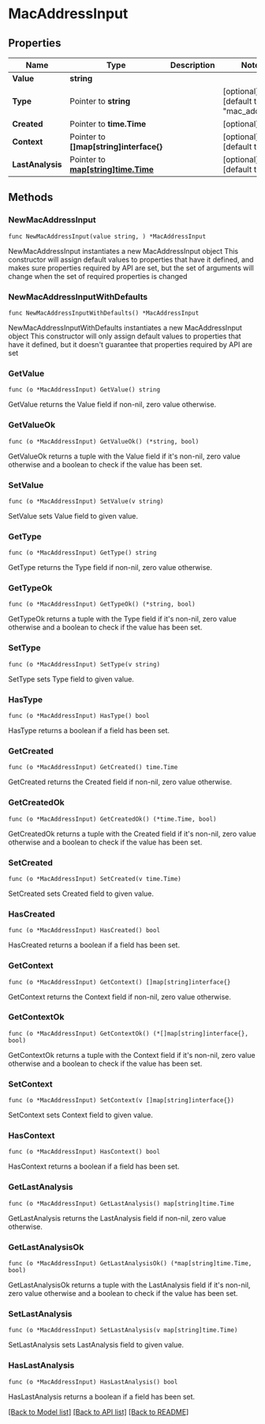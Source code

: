 # MacAddressInput

## Properties

Name | Type | Description | Notes
------------ | ------------- | ------------- | -------------
**Value** | **string** |  | 
**Type** | Pointer to **string** |  | [optional] [default to "mac_address"]
**Created** | Pointer to **time.Time** |  | [optional] 
**Context** | Pointer to **[]map[string]interface{}** |  | [optional] [default to []]
**LastAnalysis** | Pointer to [**map[string]time.Time**](time.Time.md) |  | [optional] [default to {}]

## Methods

### NewMacAddressInput

`func NewMacAddressInput(value string, ) *MacAddressInput`

NewMacAddressInput instantiates a new MacAddressInput object
This constructor will assign default values to properties that have it defined,
and makes sure properties required by API are set, but the set of arguments
will change when the set of required properties is changed

### NewMacAddressInputWithDefaults

`func NewMacAddressInputWithDefaults() *MacAddressInput`

NewMacAddressInputWithDefaults instantiates a new MacAddressInput object
This constructor will only assign default values to properties that have it defined,
but it doesn't guarantee that properties required by API are set

### GetValue

`func (o *MacAddressInput) GetValue() string`

GetValue returns the Value field if non-nil, zero value otherwise.

### GetValueOk

`func (o *MacAddressInput) GetValueOk() (*string, bool)`

GetValueOk returns a tuple with the Value field if it's non-nil, zero value otherwise
and a boolean to check if the value has been set.

### SetValue

`func (o *MacAddressInput) SetValue(v string)`

SetValue sets Value field to given value.


### GetType

`func (o *MacAddressInput) GetType() string`

GetType returns the Type field if non-nil, zero value otherwise.

### GetTypeOk

`func (o *MacAddressInput) GetTypeOk() (*string, bool)`

GetTypeOk returns a tuple with the Type field if it's non-nil, zero value otherwise
and a boolean to check if the value has been set.

### SetType

`func (o *MacAddressInput) SetType(v string)`

SetType sets Type field to given value.

### HasType

`func (o *MacAddressInput) HasType() bool`

HasType returns a boolean if a field has been set.

### GetCreated

`func (o *MacAddressInput) GetCreated() time.Time`

GetCreated returns the Created field if non-nil, zero value otherwise.

### GetCreatedOk

`func (o *MacAddressInput) GetCreatedOk() (*time.Time, bool)`

GetCreatedOk returns a tuple with the Created field if it's non-nil, zero value otherwise
and a boolean to check if the value has been set.

### SetCreated

`func (o *MacAddressInput) SetCreated(v time.Time)`

SetCreated sets Created field to given value.

### HasCreated

`func (o *MacAddressInput) HasCreated() bool`

HasCreated returns a boolean if a field has been set.

### GetContext

`func (o *MacAddressInput) GetContext() []map[string]interface{}`

GetContext returns the Context field if non-nil, zero value otherwise.

### GetContextOk

`func (o *MacAddressInput) GetContextOk() (*[]map[string]interface{}, bool)`

GetContextOk returns a tuple with the Context field if it's non-nil, zero value otherwise
and a boolean to check if the value has been set.

### SetContext

`func (o *MacAddressInput) SetContext(v []map[string]interface{})`

SetContext sets Context field to given value.

### HasContext

`func (o *MacAddressInput) HasContext() bool`

HasContext returns a boolean if a field has been set.

### GetLastAnalysis

`func (o *MacAddressInput) GetLastAnalysis() map[string]time.Time`

GetLastAnalysis returns the LastAnalysis field if non-nil, zero value otherwise.

### GetLastAnalysisOk

`func (o *MacAddressInput) GetLastAnalysisOk() (*map[string]time.Time, bool)`

GetLastAnalysisOk returns a tuple with the LastAnalysis field if it's non-nil, zero value otherwise
and a boolean to check if the value has been set.

### SetLastAnalysis

`func (o *MacAddressInput) SetLastAnalysis(v map[string]time.Time)`

SetLastAnalysis sets LastAnalysis field to given value.

### HasLastAnalysis

`func (o *MacAddressInput) HasLastAnalysis() bool`

HasLastAnalysis returns a boolean if a field has been set.


[[Back to Model list]](../README.md#documentation-for-models) [[Back to API list]](../README.md#documentation-for-api-endpoints) [[Back to README]](../README.md)


